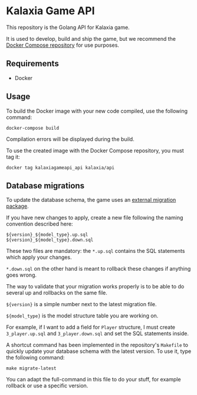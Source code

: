 Kalaxia Game API
===============

This repository is the Golang API for Kalaxia game.

It is used to develop, build and ship the game, but we recommend the [Docker Compose repository](https://github.com/Kalaxia/game-docker) for use purposes.

Requirements
------------

* Docker

Usage
------------

To build the Docker image with your new code compiled, use the following command:

```
docker-compose build
```

Compilation errors will be displayed during the build.

To use the created image with the Docker Compose repository, you must tag it:

```
docker tag kalaxiagameapi_api kalaxia/api
```

Database migrations
-------------------

To update the database schema, the game uses an [external migration package](https://github.com/mattes/migrate).

If you have new changes to apply, create a new file following the naming convention described here:

```
${version}_${model_type}.up.sql
${version}_${model_type}.down.sql
```

These two files are mandatory: the ```*.up.sql``` contains the SQL statements which apply your changes.

``*.down.sql`` on the other hand is meant to rollback these changes if anything goes wrong.

The way to validate that your migration works properly is to be able to do several up and rollbacks on the same file.

``${version}`` is a simple number next to the latest migration file.

``${model_type}`` is the model structure table you are working on.

For example, if I want to add a field for ``Player`` structure, I must create ``3_player.up.sql`` and ``3_player.down.sql`` and set the SQL statements inside.

A shortcut command has been implemented in the repository's ``Makefile`` to quickly update your database schema with the latest version. To use it, type the following command:

```
make migrate-latest
```

You can adapt the full-command in this file to do your stuff, for example rollback or use a specific version.
